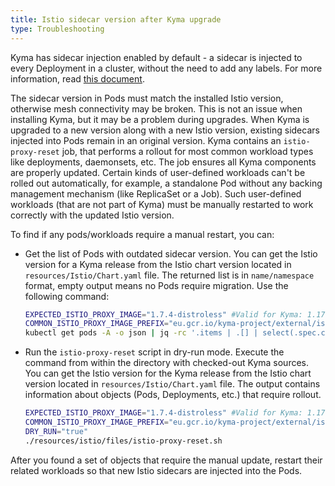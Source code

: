 ```yaml
---
title: Istio sidecar version after Kyma upgrade
type: Troubleshooting
---
```



Kyma has sidecar injection enabled by default - a sidecar is injected to every Deployment in a cluster, without the need to add any labels. For more information, read [this document](#details-sidecar-proxy-injection).

The sidecar version in Pods must match the installed Istio version, otherwise mesh connectivity may be broken.
This is not an issue when installing Kyma, but it may be a problem during upgrades. When Kyma is upgraded to a new version along with a new Istio version, existing sidecars injected into Pods remain in an original version.
Kyma contains an `istio-proxy-reset` job, that performs a rollout for most common workload types like deployments, daemonsets, etc. The job ensures all Kyma components are properly updated.
Certain kinds of user-defined workloads can't be rolled out automatically, for example, a standalone Pod without any backing management mechanism (like ReplicaSet or a Job).
Such user-defined workloads (that are not part of Kyma) must be manually restarted to work correctly with the updated Istio version.

To find if any pods/workloads require a manual restart, you can:

* Get the list of Pods with outdated sidecar version. You can get the Istio version for a Kyma release from the Istio chart version located in `resources/Istio/Chart.yaml` file. The returned list is in `name/namespace` format, empty output means no Pods require migration. Use the following command:

    ```bash
    EXPECTED_ISTIO_PROXY_IMAGE="1.7.4-distroless" #Valid for Kyma: 1.17.x, 1.18.x
    COMMON_ISTIO_PROXY_IMAGE_PREFIX="eu.gcr.io/kyma-project/external/istio/proxyv2"
    kubectl get pods -A -o json | jq -rc '.items | .[] | select(.spec.containers[].image | startswith("'"${COMMON_ISTIO_PROXY_IMAGE_PREFIX}"'") and (endswith("'"${EXPECTED_ISTIO_PROXY_IMAGE}"'") | not))  | "\(.metadata.name)/\(.metadata.namespace)"'
    ```


* Run the `istio-proxy-reset` script in dry-run mode. Execute the command from within the directory with checked-out Kyma sources. You can get the Istio version for the Kyma release from the Istio chart version located in `resources/Istio/Chart.yaml` file. The output contains information about objects (Pods, Deployments, etc.) that require rollout.

    ```bash
    EXPECTED_ISTIO_PROXY_IMAGE="1.7.4-distroless" #Valid for Kyma: 1.17.x, 1.18.x
    COMMON_ISTIO_PROXY_IMAGE_PREFIX="eu.gcr.io/kyma-project/external/istio/proxyv2"
    DRY_RUN="true"
    ./resources/istio/files/istio-proxy-reset.sh
    ```

After you found a set of objects that require the manual update, restart their related workloads so that new Istio sidecars are injected into the Pods.
